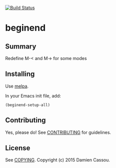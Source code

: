 [![Build Status](https://travis-ci.org/DamienCassou/beginend.svg?branch=master)](https://travis-ci.org/DamienCassou/beginend)

# beginend

## Summary

Redefine M-< and M-> for some modes

## Installing

Use [melpa](http://melpa.milkbox.net).

In your Emacs init file, add:

```emacs
(beginend-setup-all)
```

## Contributing

Yes, please do! See [CONTRIBUTING][] for guidelines.

## License

See [COPYING][]. Copyright (c) 2015 Damien Cassou.


[CONTRIBUTING]: ./CONTRIBUTING.md
[COPYING]: ./COPYING
